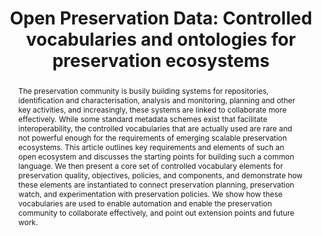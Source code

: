 ---
abstract: The preservation community is busily building systems for repositories,
  identification and characterisation, analysis and monitoring, planning and other
  key activities, and increasingly, these systems are linked to collaborate more effectively.
  While some standard metadata schemes exist that facilitate interoperability, the
  controlled vocabularies that are actually used are rare and not powerful enough
  for the requirements of emerging scalable preservation ecosystems. This article
  outlines key requirements and elements of such an open ecosystem and discusses the
  starting points for building such a common language. We then present a core set
  of controlled vocabulary elements for preservation quality, objectives, policies,
  and components, and demonstrate how these elements are instantiated to connect preservation
  planning, preservation watch, and experimentation with preservation policies. We
  show how these vocabularies are used to enable automation and enable the preservation
  community to collaborate effectively, and point out extension points and future
  work.
creators:
- Hannes Kulovits
- Michael Kraxner
- Markus Plangg
- Christoph Becker
- Sean Bechhofer
date: null
document_url: https://services.phaidra.univie.ac.at/api/object/o:378051/download
grand_parent: iPRES
institutions: []
keywords:
- digital preservation
- preservation planning
- preservation watch
- linked data
- ontologies
- semantic interoperability
- workflows
- lisbon
landing_page_url: https://phaidra.univie.ac.at/o:378051
language: eng
layout: publication
license: CC BY-SA 2.0 AT
notes_url: null
parent: iPRES 2013
publication_type: paper
size: 2146418
slides_url: null
source_name: iPRES
stream_url: null
title: 'Open Preservation Data: Controlled vocabularies and ontologies for preservation
  ecosystems'
year: 2013
---